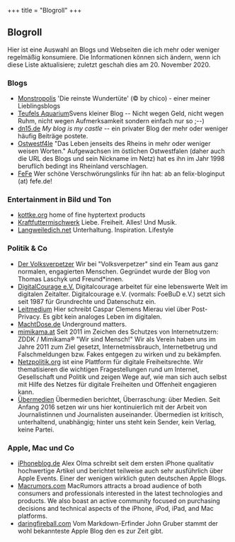 +++
title = "Blogroll"
+++

## Blogroll

Hier ist eine Auswahl an Blogs und Webseiten die ich mehr oder weniger regelmäßig konsumiere. Die Informationen können sich ändern, wenn ich diese Liste aktualisiere; zuletzt geschah dies am 20. November 2020.

### Blogs

- [Monstropolis](https://monstropolis.wordpress.com/) 'Die reinste Wundertüte' (©️ by chico) - einer meiner Lieblingsblogs
- [Teufels Aquarium](https://aquarium.teufel100.de/)Svens kleiner Blog -- Nicht wegen Geld, nicht wegen Ruhm, nicht wegen Aufmerksamkeit sondern einfach nur so ;--)
- [dn15.de](https://dn15.de) _My blog is my castle_ -- ein privater Blog der mehr oder weniger häufig Beiträge postete.
- [Ostwestf4le](https://www.ostwestf4le.de/) "Das Leben jenseits des Rheins in mehr oder weniger weisen Worten." Aufgewachsen im östlichen Ostwestfalen (daher auch die URL des Blogs und sein Nickname im Netz) hat es ihn im Jahr 1998 beruflich bedingt ins Rheinland verschlagen.
- [FeFe](https://blog.fefe.de) Wer schöne Verschwörungslinks für ihn hat: ab an felix-bloginput (at) fefe.de!


### Entertainment in Bild und Ton

- [kottke.org](https://kottke.org/) home of fine hyptertext products
- [Kraftfuttermischwerk](https://www.kraftfuttermischwerk.de/blogg/) Liebe. Freiheit. Alles! Und Musik.
- [Langweiledich.net](https://www.langweiledich.net/) Unterhaltung. Inspiration. Lifestyle

### Politik & Co

- [Der Volksverpetzer](https://volksverpetzer.de) Wir bei "Volksverpetzer" sind ein Team aus ganz normalen, engagierten Menschen. Gegründet wurde der Blog von Thomas Laschyk und Freund\*innen.
- [DigitalCourage e.V.](https://digitalcourage.de) Digitalcourage arbeitet für eine lebenswerte Welt im digitalen Zeitalter. Digitalcourage e.V. (vormals: FoeBuD e.V.) setzt sich seit 1987 für Grundrechte und Datenschutz ein.
- [Leitmedium](https://www.leitmedium.de/) Hier schreibt Caspar Clemens Mierau viel über Post-Privacy. Es gibt kein analoges Leben im digitalen.
- [MachtDose.de](https://machtdose.de/) Underground matters.
- [mimikama.at](https://mimikama.at) Seit 2011 im Zeichen des Schutzes von Internetnutzern: ZDDK / Mimikama® "Wir sind Mensch!" Wir als Verein haben uns im Jahre 2011 zum Ziel gesetzt, Internetmissbrauch, Internetbetrug und Falschmeldungen bzw. Fakes entgegen zu wirken und zu bekämpfen.
- [Netzpolitik.org](https://netzpolitik.org) ist eine Plattform für digitale Freiheitsrechte. Wir thematisieren die wichtigen Fragestellungen rund um Internet, Gesellschaft und Politik und zeigen Wege auf, wie man sich auch selbst mit Hilfe des Netzes für digitale Freiheiten und Offenheit engagieren kann.
- [Übermedien](https://uebermedien.de) Übermedien berichtet, Überraschung: über Medien. Seit Anfang 2016 setzen wir uns hier kontinuierlich mit der Arbeit von Journalistinnen und Journalisten auseinander. Übermedien ist kritisch, unterhaltend, unabhängig; hinter uns steht kein Sender, kein Verlag, keine Partei.

### Apple, Mac und Co

- [iPhoneblog.de](https://iphoneblog.de) Alex Olma schreibt seit dem ersten iPhone qualitativ hochwertige Artikel und berichtet teilweise auch sehr ausführlich über Apple Events. Einer der wenigen wirklich guten deutschen Apple Blogs.
- [Macrumors.com](https://macrumors.com) MacRumors attracts a broad audience of both consumers and professionals interested in the latest technologies and products. We also boast an active community focused on purchasing decisions and technical aspects of the iPhone, iPod, iPad, and Mac platforms.
- [daringfireball.com](https://daringfireball.net) Vom Markdown-Erfinder John Gruber stammt der wohl bekannteste Apple Blog den es zur Zeit gibt.
